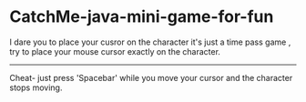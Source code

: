 # CatchMe-java-mini-game-for-fun

I dare you to place your cusror on the character 
it's just a time pass game , try to place your mouse cursor exactly on the character.



****************************************
Cheat-
just press 'Spacebar' while you move your cursor and the character stops moving.
